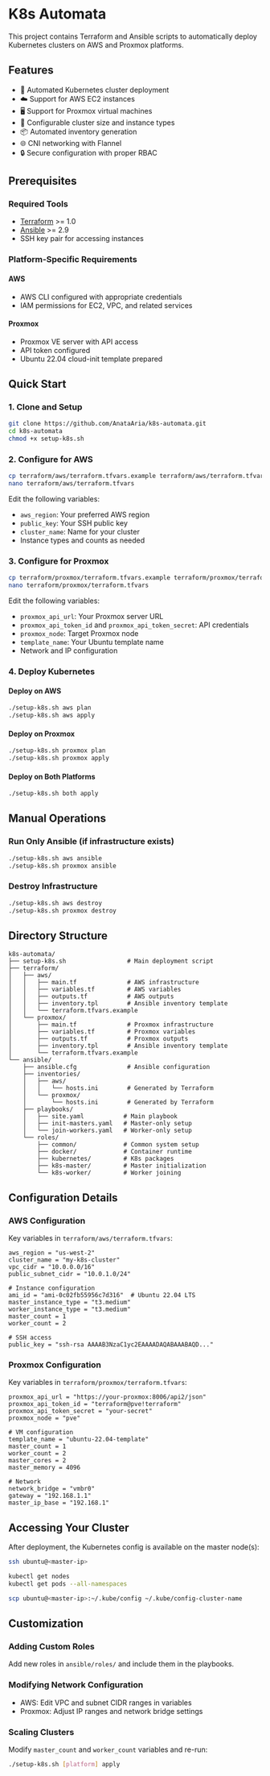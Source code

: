 # K8s Automata

This project contains Terraform and Ansible scripts to automatically deploy Kubernetes clusters on AWS and Proxmox platforms.

## Features

- 🚀 Automated Kubernetes cluster deployment
- ☁️ Support for AWS EC2 instances
- 🖥️ Support for Proxmox virtual machines
- 🔧 Configurable cluster size and instance types
- 📦 Automated inventory generation
- 🌐 CNI networking with Flannel
- 🔒 Secure configuration with proper RBAC

## Prerequisites

### Required Tools
- [Terraform](https://www.terraform.io/downloads.html) >= 1.0
- [Ansible](https://docs.ansible.com/ansible/latest/installation_guide/intro_installation.html) >= 2.9
- SSH key pair for accessing instances

### Platform-Specific Requirements

#### AWS
- AWS CLI configured with appropriate credentials
- IAM permissions for EC2, VPC, and related services

#### Proxmox
- Proxmox VE server with API access
- API token configured
- Ubuntu 22.04 cloud-init template prepared

## Quick Start

### 1. Clone and Setup

```bash
git clone https://github.com/AnataAria/k8s-automata.git
cd k8s-automata
chmod +x setup-k8s.sh
```

### 2. Configure for AWS

```bash
cp terraform/aws/terraform.tfvars.example terraform/aws/terraform.tfvars
nano terraform/aws/terraform.tfvars
```

Edit the following variables:
- `aws_region`: Your preferred AWS region
- `public_key`: Your SSH public key
- `cluster_name`: Name for your cluster
- Instance types and counts as needed

### 3. Configure for Proxmox

```bash
cp terraform/proxmox/terraform.tfvars.example terraform/proxmox/terraform.tfvars
nano terraform/proxmox/terraform.tfvars
```

Edit the following variables:
- `proxmox_api_url`: Your Proxmox server URL
- `proxmox_api_token_id` and `proxmox_api_token_secret`: API credentials
- `proxmox_node`: Target Proxmox node
- `template_name`: Your Ubuntu template name
- Network and IP configuration

### 4. Deploy Kubernetes

#### Deploy on AWS
```bash
./setup-k8s.sh aws plan
./setup-k8s.sh aws apply
```

#### Deploy on Proxmox
```bash
./setup-k8s.sh proxmox plan
./setup-k8s.sh proxmox apply
```

#### Deploy on Both Platforms
```bash
./setup-k8s.sh both apply
```

## Manual Operations

### Run Only Ansible (if infrastructure exists)
```bash
./setup-k8s.sh aws ansible
./setup-k8s.sh proxmox ansible
```

### Destroy Infrastructure
```bash
./setup-k8s.sh aws destroy
./setup-k8s.sh proxmox destroy
```

## Directory Structure

```
k8s-automata/
├── setup-k8s.sh                 # Main deployment script
├── terraform/
│   ├── aws/
│   │   ├── main.tf              # AWS infrastructure
│   │   ├── variables.tf         # AWS variables
│   │   ├── outputs.tf           # AWS outputs
│   │   ├── inventory.tpl        # Ansible inventory template
│   │   └── terraform.tfvars.example
│   └── proxmox/
│       ├── main.tf              # Proxmox infrastructure
│       ├── variables.tf         # Proxmox variables
│       ├── outputs.tf           # Proxmox outputs
│       ├── inventory.tpl        # Ansible inventory template
│       └── terraform.tfvars.example
└── ansible/
    ├── ansible.cfg              # Ansible configuration
    ├── inventories/
    │   ├── aws/
    │   │   └── hosts.ini        # Generated by Terraform
    │   └── proxmox/
    │       └── hosts.ini        # Generated by Terraform
    ├── playbooks/
    │   ├── site.yaml           # Main playbook
    │   ├── init-masters.yaml   # Master-only setup
    │   └── join-workers.yaml   # Worker-only setup
    └── roles/
        ├── common/             # Common system setup
        ├── docker/             # Container runtime
        ├── kubernetes/         # K8s packages
        ├── k8s-master/         # Master initialization
        └── k8s-worker/         # Worker joining
```

## Configuration Details

### AWS Configuration

Key variables in `terraform/aws/terraform.tfvars`:

```hcl
aws_region = "us-west-2"
cluster_name = "my-k8s-cluster"
vpc_cidr = "10.0.0.0/16"
public_subnet_cidr = "10.0.1.0/24"

# Instance configuration
ami_id = "ami-0c02fb55956c7d316"  # Ubuntu 22.04 LTS
master_instance_type = "t3.medium"
worker_instance_type = "t3.medium"
master_count = 1
worker_count = 2

# SSH access
public_key = "ssh-rsa AAAAB3NzaC1yc2EAAAADAQABAAABAQD..."
```

### Proxmox Configuration

Key variables in `terraform/proxmox/terraform.tfvars`:

```hcl
proxmox_api_url = "https://your-proxmox:8006/api2/json"
proxmox_api_token_id = "terraform@pve!terraform"
proxmox_api_token_secret = "your-secret"
proxmox_node = "pve"

# VM configuration
template_name = "ubuntu-22.04-template"
master_count = 1
worker_count = 2
master_cores = 2
master_memory = 4096

# Network
network_bridge = "vmbr0"
gateway = "192.168.1.1"
master_ip_base = "192.168.1"
```

## Accessing Your Cluster

After deployment, the Kubernetes config is available on the master node(s):

```bash
ssh ubuntu@<master-ip>

kubectl get nodes
kubectl get pods --all-namespaces

scp ubuntu@<master-ip>:~/.kube/config ~/.kube/config-cluster-name
```

## Customization

### Adding Custom Roles

Add new roles in `ansible/roles/` and include them in the playbooks.

### Modifying Network Configuration

- AWS: Edit VPC and subnet CIDR ranges in variables
- Proxmox: Adjust IP ranges and network bridge settings

### Scaling Clusters

Modify `master_count` and `worker_count` variables and re-run:

```bash
./setup-k8s.sh [platform] apply
```
